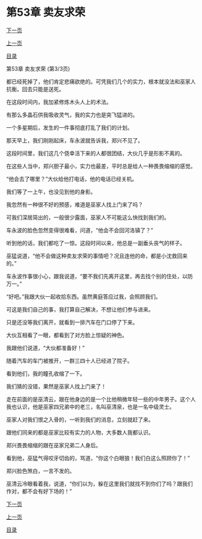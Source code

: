<h1>第53章   卖友求荣</h1>
            <div><p><a href="./0159_%E7%AC%AC54%E7%AB%A0_%E6%AE%92%E5%91%BD.md">下一页</a></p><p><a href="./0157_%E7%AC%AC53%E7%AB%A0_%E5%8D%96%E5%8F%8B%E6%B1%82%E8%8D%A3.md">上一页</a></p><p><a href="../">目录</a></p></div>
            <div><p>第53章   卖友求荣 (第3/3页)</p><p>都已经死掉了，他们肯定悲痛欲绝的。可凭我们几个的实力，根本就没法和巫家人抗衡。回去只能是送死。</p><p>在这段时间内，我加紧修炼木头人上的术法。</p><p>有那么多晶石供我吸收灵气，我的实力也是突飞猛进的。</p><p>一个多星期后，发生的一件事彻底打乱了我们的计划。</p><p>那天早上，我们刚刚起床，车永波就告诉我，郑兴不见了。</p><p>这段时间里，我们这几个侥幸活下来的人都很团结，大伙几乎是形影不离的。</p><p>在这些人当中，郑兴胆子最小，实力也最差，平时总是给人一种畏畏缩缩的感觉。</p><p>“他会去了哪里？”大伙给他打电话，他的电话已经关机。</p><p>我们等了一上午，也没见到他的身影。</p><p>我忽然有一种很不好的预感，难道是巫家人找上门来了吗？</p><p>可我们深居简出的，一般很少露面，巫家人不可能这么快找到我们的。</p><p>车永波的脸色忽然变得很难看，问道，“他会不会回河洛镇了？”</p><p>听到他的话，我们都吃了一惊。这段时间以来，他总是一副垂头丧气的样子。</p><p>巫猛说道，“他不会做这种卖友求荣的事情吧？况且连他的命，都是小沈救回来的。”</p><p>车永波作事很小心，跟我说道，“要不我们先离开这里，再去找个别的住处，以防万一。”</p><p>“好吧。”我跟大伙一起收拾东西。虽然黄庭答应过我，会照顾我们。</p><p>可这是我们自己的事，我打算自己解决，不想让他们参与进来。</p><p>只是还没等我们离开，就看到一排汽车在门口停了下来。</p><p>大伙互相看了一眼，都看到了对方脸上惊疑的神色。</p><p>我跟他们说道，“大伙都准备好！”</p><p>随着汽车的车门被推开，一群三四十人已经进了院子。</p><p>看到他们，我的瞳孔收缩了一下。</p><p>我们猜的没错，果然是巫家人找上门来了！</p><p>走在前面的是巫清云，跟在他身边的是一个比他稍微年轻一些的中年男子。这个人我也认识，他是巫家四兄弟中的老三，名叫巫清泉，也是一名中级灵士。</p><p>巫家人对我们恨之入骨的，一听到我们的消息，立刻就赶了来。</p><p>跟他们同来的都是巫家比较有实力的人物，大多数人我都认识。</p><p>郑兴畏畏缩缩的跟在巫家兄弟二人身后。</p><p>看到他，巫猛气得咬牙切齿的，骂道，“你这个白眼狼！我们白这么照顾你了！”</p><p>郑兴脸色煞白，一言不发的。</p><p>巫清云冷眼看着我，说道，“你们以为，躲在这里我们就找不到你们了吗？跟我们作对，都不会有好下场的！”</p></div>
            <div><p><a href="./0159_%E7%AC%AC54%E7%AB%A0_%E6%AE%92%E5%91%BD.md">下一页</a></p><p><a href="./0157_%E7%AC%AC53%E7%AB%A0_%E5%8D%96%E5%8F%8B%E6%B1%82%E8%8D%A3.md">上一页</a></p><p><a href="../">目录</a></p></div>